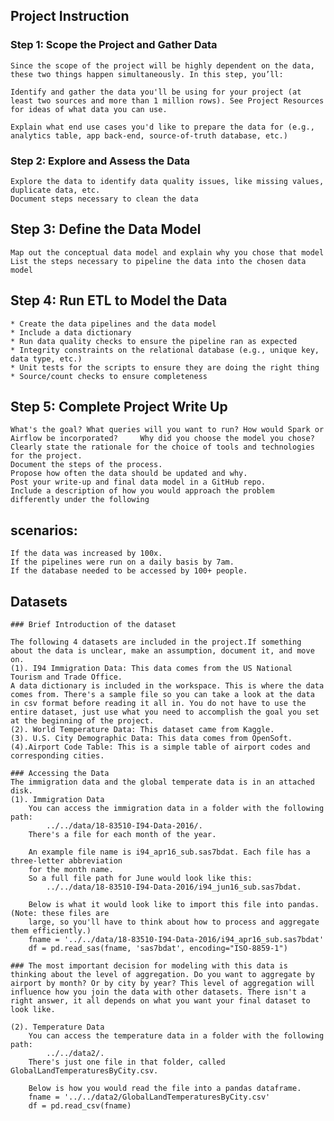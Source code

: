 
## Project Instruction 

### Step 1: Scope the Project and Gather Data

    Since the scope of the project will be highly dependent on the data, these two things happen simultaneously. In this step, you’ll:

    Identify and gather the data you'll be using for your project (at least two sources and more than 1 million rows). See Project Resources for ideas of what data you can use.

    Explain what end use cases you'd like to prepare the data for (e.g., analytics table, app back-end, source-of-truth database, etc.)

### Step 2: Explore and Assess the Data

    Explore the data to identify data quality issues, like missing values, duplicate data, etc.
    Document steps necessary to clean the data

## Step 3: Define the Data Model

    Map out the conceptual data model and explain why you chose that model
    List the steps necessary to pipeline the data into the chosen data model

## Step 4: Run ETL to Model the Data

    * Create the data pipelines and the data model
    * Include a data dictionary
    * Run data quality checks to ensure the pipeline ran as expected
    * Integrity constraints on the relational database (e.g., unique key, data type, etc.)
    * Unit tests for the scripts to ensure they are doing the right thing
    * Source/count checks to ensure completeness
    
## Step 5: Complete Project Write Up

    What's the goal? What queries will you want to run? How would Spark or Airflow be incorporated?     Why did you choose the model you chose?
    Clearly state the rationale for the choice of tools and technologies for the project.
    Document the steps of the process.
    Propose how often the data should be updated and why.
    Post your write-up and final data model in a GitHub repo.
    Include a description of how you would approach the problem differently under the following 
     
## scenarios:
    If the data was increased by 100x.
    If the pipelines were run on a daily basis by 7am.
    If the database needed to be accessed by 100+ people.




## Datasets

    ### Brief Introduction of the dataset 
    
    The following 4 datasets are included in the project.If something about the data is unclear, make an assumption, document it, and move on. 
    (1). I94 Immigration Data: This data comes from the US National Tourism and Trade Office. 
    A data dictionary is included in the workspace. This is where the data comes from. There's a sample file so you can take a look at the data in csv format before reading it all in. You do not have to use the entire dataset, just use what you need to accomplish the goal you set at the beginning of the project.
    (2). World Temperature Data: This dataset came from Kaggle. 
    (3). U.S. City Demographic Data: This data comes from OpenSoft. 
    (4).Airport Code Table: This is a simple table of airport codes and corresponding cities. 

    ### Accessing the Data
    The immigration data and the global temperate data is in an attached disk.
    (1). Immigration Data
        You can access the immigration data in a folder with the following path: 
            ../../data/18-83510-I94-Data-2016/. 
        There's a file for each month of the year. 
    
        An example file name is i94_apr16_sub.sas7bdat. Each file has a three-letter abbreviation  
        for the month name. 
        So a full file path for June would look like this: 
            ../../data/18-83510-I94-Data-2016/i94_jun16_sub.sas7bdat. 
    
        Below is what it would look like to import this file into pandas. (Note: these files are   
        large, so you'll have to think about how to process and aggregate them efficiently.)
        fname = '../../data/18-83510-I94-Data-2016/i94_apr16_sub.sas7bdat'   
        df = pd.read_sas(fname, 'sas7bdat', encoding="ISO-8859-1")
    
    ### The most important decision for modeling with this data is thinking about the level of aggregation. Do you want to aggregate by airport by month? Or by city by year? This level of aggregation will influence how you join the data with other datasets. There isn't a right answer, it all depends on what you want your final dataset to look like.

    (2). Temperature Data
        You can access the temperature data in a folder with the following path: 
            ../../data2/. 
        There's just one file in that folder, called  GlobalLandTemperaturesByCity.csv. 
            
        Below is how you would read the file into a pandas dataframe.
        fname = '../../data2/GlobalLandTemperaturesByCity.csv'
        df = pd.read_csv(fname)